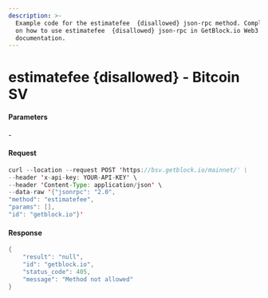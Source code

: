 ```yaml
---
description: >-
  Example code for the estimatefee  {disallowed} json-rpc method. Сomplete guide
  on how to use estimatefee  {disallowed} json-rpc in GetBlock.io Web3
  documentation.
---
```


# estimatefee {disallowed} - Bitcoin SV

#### Parameters

\-

#### Request

```java
curl --location --request POST 'https://bsv.getblock.io/mainnet/' \ 
--header 'x-api-key: YOUR-API-KEY' \ 
--header 'Content-Type: application/json' \ 
--data-raw '{"jsonrpc": "2.0",
"method": "estimatefee",
"params": [],
"id": "getblock.io"}'
```

#### Response

```java
{
    "result": "null",
    "id": "getblock.io",
    "status_code": 405,
    "message": "Method not allowed"
}
```
